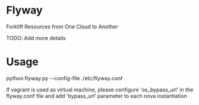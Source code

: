 Flyway
======

Forklift Resources from One Cloud to Another

TODO: Add more details

Usage
=====

python flyway.py --config-file ./etc/flyway.conf

If vagrant is used as virtual machine, please configure 'os_bypass_url' in the flyway.conf file  and add 'bypass_url' parameter to each nova instantiation
